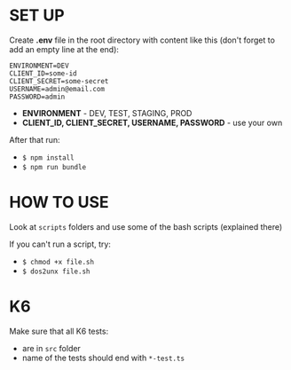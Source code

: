 # SET UP

Create **.env** file in the root directory with content like this (don't forget to add an empty line at the end):
```
ENVIRONMENT=DEV
CLIENT_ID=some-id
CLIENT_SECRET=some-secret
USERNAME=admin@email.com
PASSWORD=admin
```
- **ENVIRONMENT** - DEV, TEST, STAGING, PROD
- **CLIENT_ID, CLIENT_SECRET, USERNAME, PASSWORD** - use your own


After that run:
- `$ npm install`
- `$ npm run bundle`

# HOW TO USE

Look at `scripts` folders and use some of the bash scripts (explained there)

If you can't run a script, try:
- `$ chmod +x file.sh`
- `$ dos2unx file.sh`

# K6
 
Make sure that all K6 tests:
- are in `src` folder
- name of the tests should end with `*-test.ts`